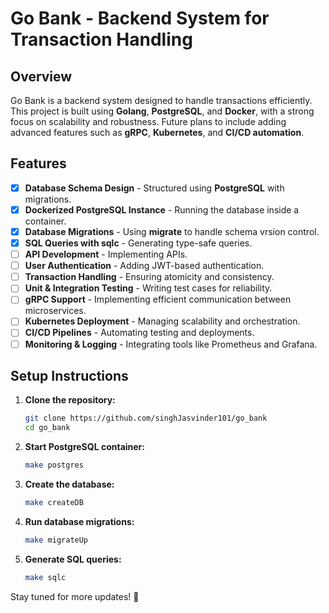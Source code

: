 # Go Bank - Backend System for Transaction Handling

## Overview
Go Bank is a backend system designed to handle transactions efficiently. This project is built using **Golang**, **PostgreSQL**, and **Docker**, with a strong focus on scalability and robustness. Future plans to include adding advanced features such as **gRPC**, **Kubernetes**, and **CI/CD automation**.

## Features 
- [x] **Database Schema Design** - Structured using **PostgreSQL** with migrations.
- [x] **Dockerized PostgreSQL Instance** - Running the database inside a container.
- [x] **Database Migrations** - Using **migrate** to handle schema vrsion control.
- [x] **SQL Queries with sqlc** - Generating type-safe queries.
- [ ] **API Development** - Implementing APIs.
- [ ] **User Authentication** - Adding JWT-based authentication.
- [ ] **Transaction Handling** - Ensuring atomicity and consistency.
- [ ] **Unit & Integration Testing** - Writing test cases for reliability.
- [ ] **gRPC Support** - Implementing efficient communication between microservices.
- [ ] **Kubernetes Deployment** - Managing scalability and orchestration.
- [ ] **CI/CD Pipelines** - Automating testing and deployments.
- [ ] **Monitoring & Logging** - Integrating tools like Prometheus and Grafana.

## Setup Instructions 
1. **Clone the repository:**
   ```sh
   git clone https://github.com/singhJasvinder101/go_bank
   cd go_bank
   ```
2. **Start PostgreSQL container:**
   ```sh
   make postgres
   ```
3. **Create the database:**
   ```sh
   make createDB
   ```
4. **Run database migrations:**
   ```sh
   make migrateUp
   ```
5. **Generate SQL queries:**
   ```sh
   make sqlc
   ```

Stay tuned for more updates! 🚀
